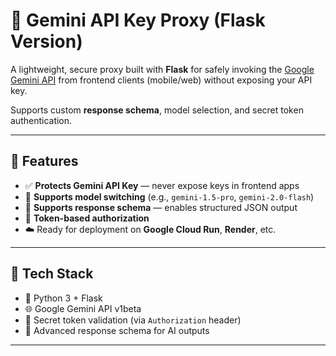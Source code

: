 # 🔐 Gemini API Key Proxy (Flask Version)

A lightweight, secure proxy built with **Flask** for safely invoking the [Google Gemini API](https://ai.google.dev/) from frontend clients (mobile/web) without exposing your API key.

Supports custom **response schema**, model selection, and secret token authentication.

---

## 🚀 Features

- ✅ **Protects Gemini API Key** — never expose keys in frontend apps  
- 🔄 **Supports model switching** (e.g., `gemini-1.5-pro`, `gemini-2.0-flash`)  
- 🧩 **Supports response schema** — enables structured JSON output  
- 🔐 **Token-based authorization**  
- ☁️ Ready for deployment on **Google Cloud Run**, **Render**, etc.

---

## 🔧 Tech Stack

- 🧪 Python 3 + Flask
- 🌐 Google Gemini API v1beta
- 🔐 Secret token validation (via `Authorization` header)
- 🧠 Advanced response schema for AI outputs

---

